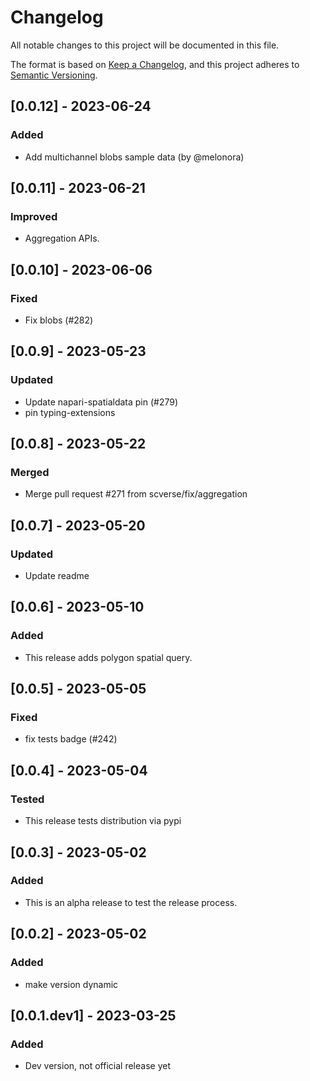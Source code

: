 # Changelog

All notable changes to this project will be documented in this file.

The format is based on [Keep a Changelog][],
and this project adheres to [Semantic Versioning][].

[keep a changelog]: https://keepachangelog.com/en/1.0.0/
[semantic versioning]: https://semver.org/spec/v2.0.0.html

## [0.0.12] - 2023-06-24
### Added
-    Add multichannel blobs sample data (by @melonora)

## [0.0.11] - 2023-06-21
### Improved
-    Aggregation APIs.

## [0.0.10] - 2023-06-06
### Fixed
-    Fix blobs (#282)

## [0.0.9] - 2023-05-23
### Updated
-    Update napari-spatialdata pin (#279)
-    pin typing-extensions

## [0.0.8] - 2023-05-22
### Merged
-    Merge pull request #271 from scverse/fix/aggregation

## [0.0.7] - 2023-05-20
### Updated
-    Update readme

## [0.0.6] - 2023-05-10
### Added
-    This release adds polygon spatial query.

## [0.0.5] - 2023-05-05
### Fixed
-    fix tests badge (#242)

## [0.0.4] - 2023-05-04
### Tested
-    This release tests distribution via pypi

## [0.0.3] - 2023-05-02
### Added
-    This is an alpha release to test the release process.

## [0.0.2] - 2023-05-02
### Added
-   make version dynamic

## [0.0.1.dev1] - 2023-03-25
### Added
-   Dev version, not official release yet
